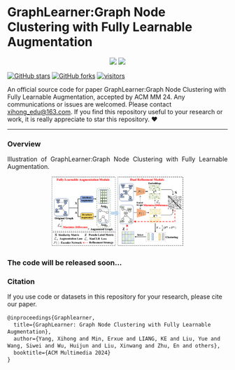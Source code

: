 [stars-img]: https://img.shields.io/github/stars/xihongyang1999/GraphLearner?color=yellow
[stars-url]: https://github.com/xihongyang1999/GraphLearner/stargazers
[fork-img]: https://img.shields.io/github/forks/xihongyang1999/GraphLearner?color=lightblue&label=fork
[fork-url]: https://github.com/xihongyang1999/GraphLearner/network/members
[visitors-img]: https://visitor-badge.glitch.me/badge?page_id=xihongyang.1999.GraphLearner/
[adgc-url]: https://github.com/xihongyang1999/GraphLearner

# GraphLearner:Graph Node Clustering with Fully Learnable Augmentation

<p align="center">   
    <a href="https://pytorch.org/" alt="PyTorch">
      <img src="https://img.shields.io/badge/PyTorch-%23EE4C2C.svg?e&logo=PyTorch&logoColor=white" /></a>
    <a href="https://www.acmmm2024.org" alt="Conference">
        <img src="https://img.shields.io/badge/ACM MM'24-brightgreen" /></a>
<p/>



[![GitHub stars][stars-img]][stars-url]
[![GitHub forks][fork-img]][fork-url]
[![visitors][visitors-img]][adgc-url]


An official source code for paper GraphLearner:Graph Node Clustering with Fully Learnable Augmentation, accepted by ACM MM 24. Any communications or issues are welcomed. Please contact xihong_edu@163.com. If you find this repository useful to your research or work, it is really appreciate to star this repository. :heart:

-------------

### Overview

<p align = "justify"> 
 Illustration of GraphLearner:Graph Node Clustering with Fully Learnable Augmentation. 
</p>
<div  align="center">    
    <img src="./assets/GraphLearner.png" width=60%/>
</div>




### The code will be released soon...


<!-- ### Requirements

The proposed CONVERT is implemented with python 3.8.8 on a NVIDIA 1080 Ti GPU. 

Python package information is summarized in **requirements.txt**:

- torch==1.8.0
- tqdm==4.61.2
- numpy==1.21.0
- tensorboard==2.8.0



### Quick Start

```
python train.py 
``` -->



### Citation

If you use code or datasets in this repository for your research, please cite our paper.

```
@inproceedings{Graphlearner,
  title={GraphLearner: Graph Node Clustering with Fully Learnable Augmentation},
  author={Yang, Xihong and Min, Erxue and LIANG, KE and Liu, Yue and Wang, Siwei and Wu, Huijun and Liu, Xinwang and Zhu, En and others},
  booktitle={ACM Multimedia 2024}
}
```




